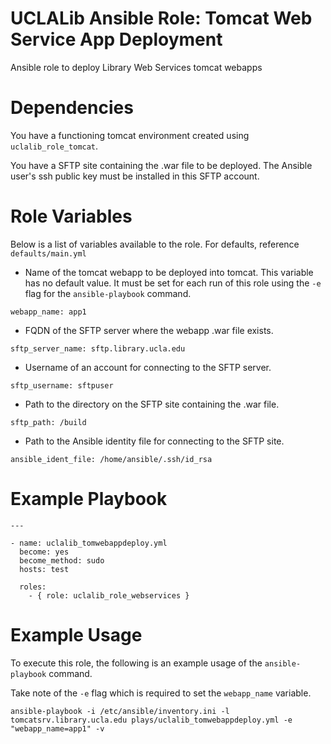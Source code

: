 # UCLALib Ansible Role: Tomcat Web Service App Deployment
Ansible role to deploy Library Web Services tomcat webapps

# Dependencies

You have a functioning tomcat environment created using `uclalib_role_tomcat`.

You have a SFTP site containing the .war file to be deployed. The Ansible user's ssh public key must be installed in this SFTP account.

# Role Variables

Below is a list of variables available to the role. For defaults, reference `defaults/main.yml`

* Name of the tomcat webapp to be deployed into tomcat. This variable has no default value. It must be set for each run of this role using the `-e` flag for the `ansible-playbook` command.
```
webapp_name: app1
```
* FQDN of the SFTP server where the webapp .war file exists.
```
sftp_server_name: sftp.library.ucla.edu
```
* Username of an account for connecting to the SFTP server.
```
sftp_username: sftpuser
```
* Path to the directory on the SFTP site containing the .war file.
```
sftp_path: /build
```
* Path to the Ansible identity file for connecting to the SFTP site.
```
ansible_ident_file: /home/ansible/.ssh/id_rsa
```

# Example Playbook
```
---

- name: uclalib_tomwebappdeploy.yml
  become: yes
  become_method: sudo
  hosts: test

  roles:
    - { role: uclalib_role_webservices }
```

# Example Usage

To execute this role, the following is an example usage of the `ansible-playbook` command.

Take note of the `-e` flag which is required to set the `webapp_name` variable.
```
ansible-playbook -i /etc/ansible/inventory.ini -l tomcatsrv.library.ucla.edu plays/uclalib_tomwebappdeploy.yml -e "webapp_name=app1" -v
```
